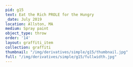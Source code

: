 ```yaml
---
pid: g15
text: Eat the Rich PROLE for the Hungry
_date: July 2019
location: Allston, MA
medium: Spray paint
object_type: throw
order: '14'
layout: graffiti_item
collection: graffiti
thumbnail: "/img/derivatives/simple/g15/thumbnail.jpg"
full: "/img/derivatives/simple/g15/fullwidth.jpg"
---
```

